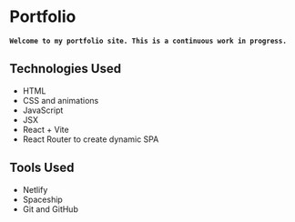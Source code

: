 # Portfolio

**`Welcome to my portfolio site. This is a continuous work in progress.`**

## Technologies Used

- HTML
- CSS and animations
- JavaScript
- JSX
- React + Vite
- React Router to create dynamic SPA

## Tools Used

- Netlify
- Spaceship
- Git and GitHub
